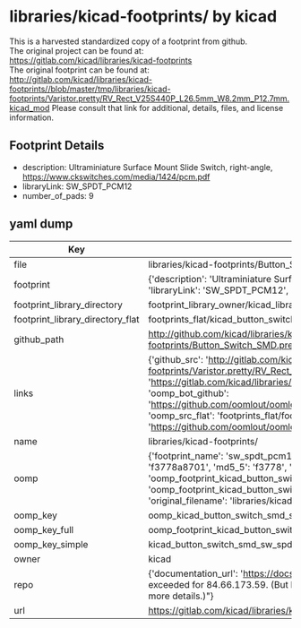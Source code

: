 # libraries/kicad-footprints/ by kicad  
This is a harvested standardized copy of a footprint from github.  
The original project can be found at:  
https://gitlab.com/kicad/libraries/kicad-footprints  
The original footprint can be found at:
http://gitlab.com/kicad/libraries/kicad-footprints//blob/master/tmp/libraries/kicad-footprints/Varistor.pretty/RV_Rect_V25S440P_L26.5mm_W8.2mm_P12.7mm.kicad_mod
Please consult that link for additional, details, files, and license information.  
## Footprint Details
* description: Ultraminiature Surface Mount Slide Switch, right-angle, https://www.ckswitches.com/media/1424/pcm.pdf  
* libraryLink: SW_SPDT_PCM12  
* number_of_pads: 9  
## yaml dump  
| Key | Value |  
| --- | --- |  
| file | libraries/kicad-footprints/Button_Switch_SMD.pretty/SW_SPDT_PCM12.kicad_mod |  
| footprint | {'description': 'Ultraminiature Surface Mount Slide Switch, right-angle, https://www.ckswitches.com/media/1424/pcm.pdf', 'libraryLink': 'SW_SPDT_PCM12', 'number_of_pads': 9} |  
| footprint_library_directory | footprint_library_owner/kicad_libraries/kicad-footprints/ |  
| footprint_library_directory_flat | footprints_flat/kicad_button_switch_smd_sw_spdt_pcm12/working |  
| github_path | http://github.com/kicad/libraries/kicad-footprints//blob/master/tmp/libraries/kicad-footprints/Button_Switch_SMD.pretty/SW_SPDT_PCM12.kicad_mod |  
| links | {'github_src': 'http://gitlab.com/kicad/libraries/kicad-footprints//blob/master/tmp/libraries/kicad-footprints/Varistor.pretty/RV_Rect_V25S440P_L26.5mm_W8.2mm_P12.7mm.kicad_mod', 'github_src_repo': 'https://gitlab.com/kicad/libraries/kicad-footprints', 'oomp_bot': 'footprints/kicad_button_switch_smd_sw_spdt_pcm12/working', 'oomp_bot_github': 'https://github.com/oomlout/oomlout_oomp_footprint_bot/tree/main/footprints/kicad_button_switch_smd_sw_spdt_pcm12/working', 'oomp_src_flat': 'footprints_flat/footprints_flat/kicad_button_switch_smd_sw_spdt_pcm12/working', 'oomp_src_flat_github': 'https://github.com/oomlout/oomlout_oomp_footprint_src/tree/main/footprints_flat/kicad_button_switch_smd_sw_spdt_pcm12/working'} |  
| name | libraries/kicad-footprints/ |  
| oomp | {'footprint_name': 'sw_spdt_pcm12', 'library_name': 'button_switch_smd', 'md5': 'f3778a87018f644b8bfdf83ee9f956d9', 'md5_10': 'f3778a8701', 'md5_5': 'f3778', 'md5_6': 'f3778a', 'oomp_key': 'oomp_kicad_button_switch_smd_sw_spdt_pcm12', 'oomp_key_extra': 'oomp_footprint_kicad_button_switch_smd_sw_spdt_pcm12', 'oomp_key_full': 'oomp_footprint_kicad_button_switch_smd_sw_spdt_pcm12_f3778a', 'oomp_key_simple': 'kicad_button_switch_smd_sw_spdt_pcm12', 'original_filename': 'libraries/kicad-footprints/Button_Switch_SMD.pretty/SW_SPDT_PCM12.kicad_mod', 'owner_name': 'kicad'} |  
| oomp_key | oomp_kicad_button_switch_smd_sw_spdt_pcm12 |  
| oomp_key_full | oomp_footprint_kicad_button_switch_smd_sw_spdt_pcm12 |  
| oomp_key_simple | kicad_button_switch_smd_sw_spdt_pcm12 |  
| owner | kicad |  
| repo | {'documentation_url': 'https://docs.github.com/rest/overview/resources-in-the-rest-api#rate-limiting', 'message': "API rate limit exceeded for 84.66.173.59. (But here's the good news: Authenticated requests get a higher rate limit. Check out the documentation for more details.)"} |  
| url | https://gitlab.com/kicad/libraries/kicad-footprints |  

